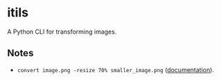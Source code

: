 # itils

A Python CLI for transforming images.

## Notes

- `convert image.png -resize 70% smaller_image.png` ([documentation](http://www.imagemagick.org/script/convert.php)).
